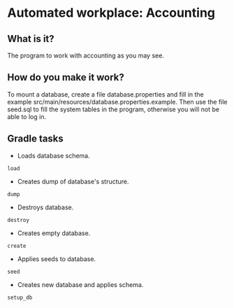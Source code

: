 # Automated workplace: Accounting
## What is it?
The program to work with accounting as you may see.
## How do you make it work?
To mount a database, create a file database.properties and fill in the example 
src/main/resources/database.properties.example.
Then use the file seed.sql to fill the system tables in the program, 
otherwise you will not be able to log in.
## Gradle tasks
* Loads database schema.
```
load
```
* Creates dump of database's structure.
```
dump
```
* Destroys database.
```
destroy
```
* Creates empty database.
```
create
```
* Applies seeds to database.
```
seed
```
* Creates new database and applies schema.
```
setup_db
```

